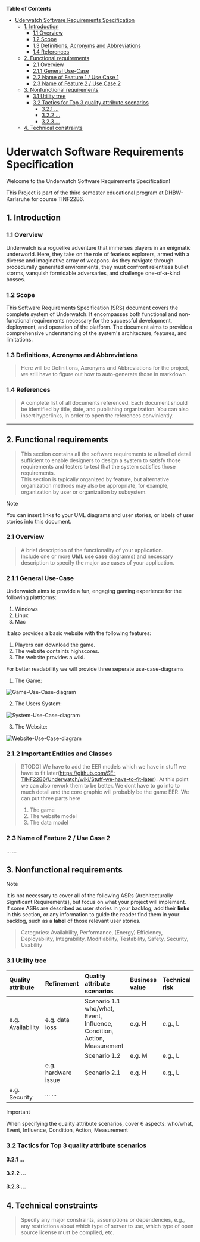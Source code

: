 <!-- markdown-toc start - Don't edit this section. Run M-x markdown-toc-refresh-toc -->
**Table of Contents**

- [Uderwatch Software Requirements Specification](#uderwatch-software-requirements-specification)
    - [1. Introduction](#1-introduction)
        - [1.1 Overview](#11-overview)
        - [1.2 Scope](#12-scope)
        - [1.3 Definitions, Acronyms and Abbreviations](#13-definitions-acronyms-and-abbreviations)
        - [1.4 References](#14-references)
    - [2. Functional requirements](#2-functional-requirements)
        - [2.1 Overview ](#21-overview)
        - [2.1.1 General Use-Case](#211-general-use-case)
        - [2.2 Name of Feature 1 / Use Case 1](#22-name-of-feature-1--use-case-1)
        - [2.3 Name of Feature 2 / Use Case 2](#23-name-of-feature-2--use-case-2)
    - [3. Nonfunctional requirements](#3-nonfunctional-requirements)
        - [3.1 Utility tree](#31-utility-tree)
        - [3.2 Tactics for Top 3 quality attribute scenarios](#32-tactics-for-top-3-quality-attribute-scenarios)
            - [3.2.1 ...](#321-)
            - [3.2.2 ...](#322-)
            - [3.2.3 ...](#323-)
    - [4. Technical constraints](#4-technical-constraints)

<!-- markdown-toc end -->
# Uderwatch Software Requirements Specification
Welcome to the Underwatch Software Requirements Specification!

This Project is part of the third semester educational program at DHBW-Karlsruhe for course TINF22B6.
## 1. Introduction
### 1.1 Overview
Underwatch is a roguelike adventure that immerses players in an enigmatic underworld. Here, they take on the role of fearless explorers, armed with a diverse and imaginative array of weapons. As they navigate through procedurally generated environments, they must confront relentless bullet storms, vanquish formidable adversaries, and challenge one-of-a-kind bosses.
### 1.2 Scope
This Software Requirements Specification (SRS) document covers the complete system of Underwatch. It encompasses both functional and non-functional requirements necessary for the successful development, deployment, and operation of the platform. The document aims to provide a comprehensive understanding of the system's architecture, features, and limitations.

### 1.3 Definitions, Acronyms and Abbreviations
> Here will be Definitions, Acronyms and Abbreviations for the project, we still have to figure out how to auto-generate those in markdown
### 1.4 References
> A complete list of all documents referenced. Each document should be identified by title, date, and publishing organization. You can also insert hyperlinks, in order to open the references conviniently.

---
## 2. Functional requirements
>  This section contains all the software requirements to a level of detail sufficient to enable designers to design a system to satisfy those requirements and testers to test that the system satisfies those requirements.  
>  This section is typically organized by feature, but alternative organization methods may also be appropriate, for example, organization by user or organization by subsystem.

> [!NOTE]
> You can insert links to your UML diagrams and user stories, or labels of user stories into this document.

### 2.1 Overview 
> A brief description of the functionality of your application.  
> Include one or more **UML use case** diagram(s) and necessary description to specify the major use cases of your application.

### 2.1.1 General Use-Case
Underwatch aims to provide a fun, engaging gaming experience for the following plattforms:
1. Windows 
2. Linux
3. Mac

It also provides a basic website with the following features:
1. Players can download the game.
2. The website containts highscores.
3. The website provides a wiki. 



For better readabillity we will provide three seperate use-case-diagrams
1. The Game:

![Game-Use-Case-diagram]( ./assets/underwatch_game_usecase.drawio.svg )

2. The Users System:

![System-Use-Case-diagram]( ./assets/underwatch_system_usecase.drawio.svg )

3. The Website:

![Website-Use-Case-diagram]( ./assets/underwatch_website_usecase.drawio.svg )

<!-- ### 2.2 Name of Feature 1 / Use Case 1 -->
<!-- > Specify this feature / use case by: -->
<!-- > - Relevant **user stories (their links or labels)** -->
<!-- > - **UI mockups** -->
<!-- > - **UML behavior diagrams** and necessary text specification -->
<!-- > - **Preconditions**. *A precondition of a use case is the state of the system that must be present prior to a use case being performed.* -->
<!-- > - Postconditions. *A postcondition of a use case is a list of possible states the system can be in immediately after a use case has finished.* -->
<!-- > - **Estimated efforts (high, medium, low)** -->
### 2.1.2 Important Entities and Classes
> [!TODO] We have to add the EER models which we have in stuff we have to fit later(https://github.com/SE-TINF22B6/Underwatch/wiki/Stuff-we-have-to-fit-later).
>At this point we can also rework them to be better. We dont have to go into to much detail and the core graphic will probably be the game EER.
>We can put three parts here
>1. The game
>2. The website model
>3. The data model 

### 2.3 Name of Feature 2 / Use Case 2
... ...

## 3. Nonfunctional requirements

> [!NOTE]  
> It is not necessary to cover all of the following ASRs (Architecturally Significant Requirements), but focus on what your project will implement.  
> If some ASRs are described as user stories in your backlog, add their **links** in this section, or any information to guide the reader find them in your backlog, such as a **label** of those relevant user stories.

> Categories: Availability, Performance, (Energy) Efficiency, Deployability, Integrability, Modifiability, Testability, Safety, Security, Usability

### 3.1 Utility tree

| Quality attribute    | Refinement             | Quality attribute scenarios   | Business value | Technical risk  |
| :---                 | :----                  | :----                         | :----          | :----           | 
| e.g. Availability    | e.g. data loss         | Scenario 1.1  who/what, Event, Influence, Condition, Action, Measurement                |  e.g. H        | e.g., L         |
|                      |                        | Scenario 1.2                  |  e.g. M        | e.g., L         |
|                      | e.g. hardware issue    | Scenario 2.1                  |  e.g. H        | e.g., L         |
| e.g. Security        | ... ...                |                               |                |                 |

> [!IMPORTANT]
> When specifying the quality attribute scenarios, cover 6 aspects: who/what, Event, Influence, Condition, Action, Measurement

### 3.2 Tactics for Top 3 quality attribute scenarios

#### 3.2.1 ...

#### 3.2.2 ...

#### 3.2.3 ...

## 4. Technical constraints
> Specify any major constraints, assumptions or dependencies, e.g., any restrictions about which type of server to use, which type of open source license must be complied, etc. 

